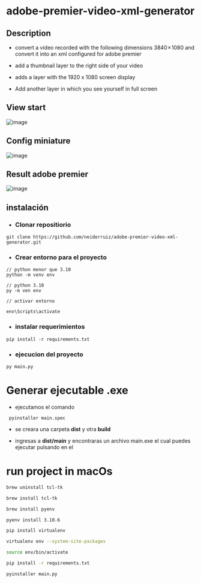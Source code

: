 # adobe-premier-video-xml-generator

## Description

- convert a video recorded with the following dimensions 3840 × 1080 and convert it into an xml configured for adobe premier

- add a thumbnail layer to the right side of your video

- adds a layer with the 1920 x 1080 screen display

- Add another layer in which you see yourself in full screen

## View start

![image](https://github.com/neiderruiz/adobe-premier-video-xml-generator/assets/57574910/65687eac-e32f-42b9-98e3-ffb774cd49ab)

## Config miniature

![image](https://github.com/neiderruiz/adobe-premier-video-xml-generator/assets/57574910/042ad506-f10e-4485-ae6d-f39e046abf3b)

## Result adobe premier

![image](https://github.com/neiderruiz/adobe-premier-video-xml-generator/assets/57574910/bb579cc6-0922-4563-bf56-5f95fc0b246f)

## instalación

* ### Clonar repositiorio
```
git clone https://github.com/neiderruiz/adobe-premier-video-xml-generator.git
```
* ### Crear entorno para el proyecto

```
// python menor que 3.10
python -m venv env

// python 3.10
py -m ven env

// activar entorno 

env\Scripts\activate

```

* ### instalar requerimientos

``
pip install -r requirements.txt
``

* ### ejecucion del proyecto

```
py main.py
```
# Generar ejecutable .exe

- ejecutamos el comando

```
 pyinstaller main.spec
```

- se creara una carpeta **dist** y otra **build**

- ingresas a **dist/main** y encontraras un archivo main.exe el cual puedes ejecutar pulsando en el



# run project in macOs

```bash
brew uninstall tcl-tk
```

```bash
brew install tcl-tk
```

```bash
brew install pyenv
```

```bash
pyenv install 3.10.6
```


```bash
pip install virtualenv
```

```bash
virtualenv env --system-site-packages
```

```bash
source env/bin/activate
```

```bash
pip install -r requirements.txt
```

```bash
pyinstaller main.py
```

